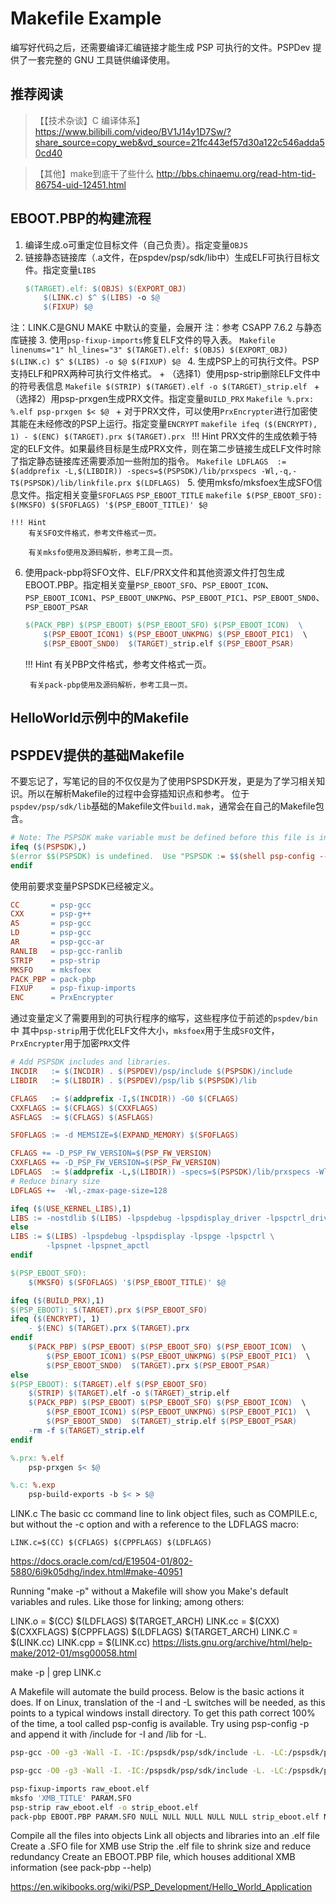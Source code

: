 # Makefile Example

编写好代码之后，还需要编译汇编链接才能生成 PSP 可执行的文件。PSPDev 提供了一套完整的 GNU 工具链供编译使用。

## 推荐阅读

> 【【技术杂谈】C 编译体系】 https://www.bilibili.com/video/BV1J14y1D7Sw/?share_source=copy_web&vd_source=21fc443ef57d30a122c546adda50cd40

> 【其他】make到底干了些什么 http://bbs.chinaemu.org/read-htm-tid-86754-uid-12451.html

## EBOOT.PBP的构建流程
1. 编译生成.o可重定位目标文件（自己负责）。指定变量`OBJS`
2. 链接静态链接库（.a文件，在pspdev/psp/sdk/lib中）生成ELF可执行目标文件。指定变量`LIBS`
	```Makefile linenums="1" hl_lines="2"
	$(TARGET).elf: $(OBJS) $(EXPORT_OBJ)
		$(LINK.c) $^ $(LIBS) -o $@
		$(FIXUP) $@
	```
注：LINK.C是GNU MAKE 中默认的变量，会展开
注：参考 CSAPP 7.6.2 与静态库链接
3. 使用`psp-fixup-imports`修复ELF文件的导入表。
	```Makefile linenums="1" hl_lines="3"
	$(TARGET).elf: $(OBJS) $(EXPORT_OBJ)
		$(LINK.c) $^ $(LIBS) -o $@
		$(FIXUP) $@
	```
4.  生成PSP上的可执行文件。PSP支持ELF和PRX两种可执行文件格式。
	+ （选择1）使用psp-strip删除ELF文件中的符号表信息
		```Makefile
		$(STRIP) $(TARGET).elf -o $(TARGET)_strip.elf
		```
	+ （选择2）用psp-prxgen生成PRX文件。指定变量`BUILD_PRX` 
		```Makefile
		%.prx: %.elf
			psp-prxgen $< $@
		```
		+ 对于PRX文件，可以使用`PrxEncrypter`进行加密使其能在未经修改的PSP上运行。指定变量`ENCRYPT`
		```makefile
		ifeq ($(ENCRYPT), 1)
			- $(ENC) $(TARGET).prx $(TARGET).prx
		```
		!!! Hint
			PRX文件的生成依赖于特定的ELF文件。如果最终目标是生成PRX文件，则在第二步链接生成ELF文件时除了指定静态链接库还需要添加一些附加的指令。
			```Makefile
			LDFLAGS  := $(addprefix -L,$(LIBDIR)) -specs=$(PSPSDK)/lib/prxspecs -Wl,-q,-T$(PSPSDK)/lib/linkfile.prx $(LDFLAGS)
			```
5. 使用mksfo/mksfoex生成SFO信息文件。指定相关变量`SFOFLAGS` `PSP_EBOOT_TITLE`
	```makefile
	$(PSP_EBOOT_SFO): 
	$(MKSFO) $(SFOFLAGS) '$(PSP_EBOOT_TITLE)' $@
	```

	!!! Hint
		有关SFO文件格式，参考文件格式一页。	

		有关mksfo使用及源码解析，参考工具一页。

6. 使用pack-pbp将SFO文件、ELF/PRX文件和其他资源文件打包生成EBOOT.PBP。指定相关变量`PSP_EBOOT_SFO`、`PSP_EBOOT_ICON`、`PSP_EBOOT_ICON1`、`PSP_EBOOT_UNKPNG`、`PSP_EBOOT_PIC1`、`PSP_EBOOT_SND0`、`PSP_EBOOT_PSAR`
	```Makefile
	$(PACK_PBP) $(PSP_EBOOT) $(PSP_EBOOT_SFO) $(PSP_EBOOT_ICON)  \
		$(PSP_EBOOT_ICON1) $(PSP_EBOOT_UNKPNG) $(PSP_EBOOT_PIC1)  \
		$(PSP_EBOOT_SND0)  $(TARGET)_strip.elf $(PSP_EBOOT_PSAR)
	
	```
	
	!!! Hint
		有关PBP文件格式，参考文件格式一页。

		有关pack-pbp使用及源码解析，参考工具一页。

## HelloWorld示例中的Makefile


## PSPDEV提供的基础Makefile
不要忘记了，写笔记的目的不仅仅是为了使用PSPSDK开发，更是为了学习相关知识。所以在解析Makefile的过程中会穿插知识点和参考。
位于`pspdev/psp/sdk/lib`基础的Makefile文件`build.mak`，通常会在自己的Makefile包含。
```makefile title="pspdev/psp/sdk/lib/build.mak"
# Note: The PSPSDK make variable must be defined before this file is included.
ifeq ($(PSPSDK),)
$(error $$(PSPSDK) is undefined.  Use "PSPSDK := $$(shell psp-config --pspsdk-path)" in your Makefile)
endif
```
使用前要求变量PSPSDK已经被定义。

```makefile
CC       = psp-gcc
CXX      = psp-g++
AS       = psp-gcc
LD       = psp-gcc
AR       = psp-gcc-ar
RANLIB   = psp-gcc-ranlib
STRIP    = psp-strip
MKSFO    = mksfoex
PACK_PBP = pack-pbp
FIXUP    = psp-fixup-imports
ENC		 = PrxEncrypter
```
通过变量定义了需要用到的可执行程序的缩写，这些程序位于前述的`pspdev/bin`中
其中`psp-strip`用于优化ELF文件大小，`mksfoex`用于生成`SFO`文件，`PrxEncrypter`用于加密`PRX`文件

```makefile
# Add PSPSDK includes and libraries.
INCDIR   := $(INCDIR) . $(PSPDEV)/psp/include $(PSPSDK)/include
LIBDIR   := $(LIBDIR) . $(PSPDEV)/psp/lib $(PSPSDK)/lib

CFLAGS   := $(addprefix -I,$(INCDIR)) -G0 $(CFLAGS)
CXXFLAGS := $(CFLAGS) $(CXXFLAGS)
ASFLAGS  := $(CFLAGS) $(ASFLAGS)

SFOFLAGS := -d MEMSIZE=$(EXPAND_MEMORY) $(SFOFLAGS)

CFLAGS += -D_PSP_FW_VERSION=$(PSP_FW_VERSION)
CXXFLAGS += -D_PSP_FW_VERSION=$(PSP_FW_VERSION)
LDFLAGS  := $(addprefix -L,$(LIBDIR)) -specs=$(PSPSDK)/lib/prxspecs -Wl,-q,-T$(PSPSDK)/lib/linkfile.prx $(LDFLAGS)
# Reduce binary size
LDFLAGS +=  -Wl,-zmax-page-size=128

ifeq ($(USE_KERNEL_LIBS),1)
LIBS := -nostdlib $(LIBS) -lpspdebug -lpspdisplay_driver -lpspctrl_driver -lpspmodinfo -lpspsdk -lpspkernel
else
LIBS := $(LIBS) -lpspdebug -lpspdisplay -lpspge -lpspctrl \
		-lpspnet -lpspnet_apctl
endif

$(PSP_EBOOT_SFO): 
	$(MKSFO) $(SFOFLAGS) '$(PSP_EBOOT_TITLE)' $@

ifeq ($(BUILD_PRX),1)
$(PSP_EBOOT): $(TARGET).prx $(PSP_EBOOT_SFO)
ifeq ($(ENCRYPT), 1)
	- $(ENC) $(TARGET).prx $(TARGET).prx
endif
	$(PACK_PBP) $(PSP_EBOOT) $(PSP_EBOOT_SFO) $(PSP_EBOOT_ICON)  \
		$(PSP_EBOOT_ICON1) $(PSP_EBOOT_UNKPNG) $(PSP_EBOOT_PIC1)  \
		$(PSP_EBOOT_SND0)  $(TARGET).prx $(PSP_EBOOT_PSAR)
else
$(PSP_EBOOT): $(TARGET).elf $(PSP_EBOOT_SFO)
	$(STRIP) $(TARGET).elf -o $(TARGET)_strip.elf
	$(PACK_PBP) $(PSP_EBOOT) $(PSP_EBOOT_SFO) $(PSP_EBOOT_ICON)  \
		$(PSP_EBOOT_ICON1) $(PSP_EBOOT_UNKPNG) $(PSP_EBOOT_PIC1)  \
		$(PSP_EBOOT_SND0)  $(TARGET)_strip.elf $(PSP_EBOOT_PSAR)
	-rm -f $(TARGET)_strip.elf
endif

%.prx: %.elf
	psp-prxgen $< $@

%.c: %.exp
	psp-build-exports -b $< > $@
```

LINK.c
The basic cc command line to link object files, such as COMPILE.c, but without the -c option and with a reference to the LDFLAGS macro:
```
LINK.c=$(CC) $(CFLAGS) $(CPPFLAGS) $(LDFLAGS)
```


https://docs.oracle.com/cd/E19504-01/802-5880/6i9k05dhg/index.html#make-40951

Running "make -p" without a Makefile will show you Make's default
variables and rules. Like those for linking; among others:

LINK.o   = $(CC) $(LDFLAGS) $(TARGET_ARCH)
LINK.cc  = $(CXX) $(CXXFLAGS) $(CPPFLAGS) $(LDFLAGS) $(TARGET_ARCH)
LINK.C   = $(LINK.cc)
LINK.cpp = $(LINK.cc)
https://lists.gnu.org/archive/html/help-make/2012-01/msg00058.html

make -p | grep LINK.c

A Makefile will automate the build process. Below is the basic actions it does. If on Linux, translation of the -I and -L switches will be needed, as this points to a typical windows install directory. To get this path correct 100% of the time, a tool called psp-config is available. Try using psp-config -p and append it with /include for -I and /lib for -L.
```bash
psp-gcc -O0 -g3 -Wall -I. -IC:/pspsdk/psp/sdk/include -L. -LC:/pspsdk/psp/sdk/lib -D_PSP_FW_VERSION=150 -c *.c -lpspdebug -lpspdisplay -lpspge -lpspctrl -lpspsdk -lc -lpspnet -lpspnet_inet -lpspnet_apctl -lpspnet_resolver -lpsputility -lpspuser -lpspkernel

psp-gcc -O0 -g3 -Wall -I. -IC:/pspsdk/psp/sdk/include -L. -LC:/pspsdk/psp/sdk/lib -D_PSP_FW_VERSION=150 -o raw_eboot.elf *.o -lpspdebug -lpspdisplay -lpspge -lpspctrl -lpspsdk -lc -lpspnet -lpspnet_inet -lpspnet_apctl -lpspnet_resolver -lpsputility -lpspuser -lpspkernel

psp-fixup-imports raw_eboot.elf
mksfo 'XMB_TITLE' PARAM.SFO
psp-strip raw_eboot.elf -o strip_eboot.elf
pack-pbp EBOOT.PBP PARAM.SFO NULL NULL NULL NULL NULL strip_eboot.elf NULL
```
Compile all the files into objects
Link all objects and libraries into an .elf file
Create a .SFO file for XMB use
Strip the .elf file to shrink size and reduce redundancy
Create an EBOOT.PBP file, which houses additional XMB information (see pack-pbp --help)

https://en.wikibooks.org/wiki/PSP_Development/Hello_World_Application